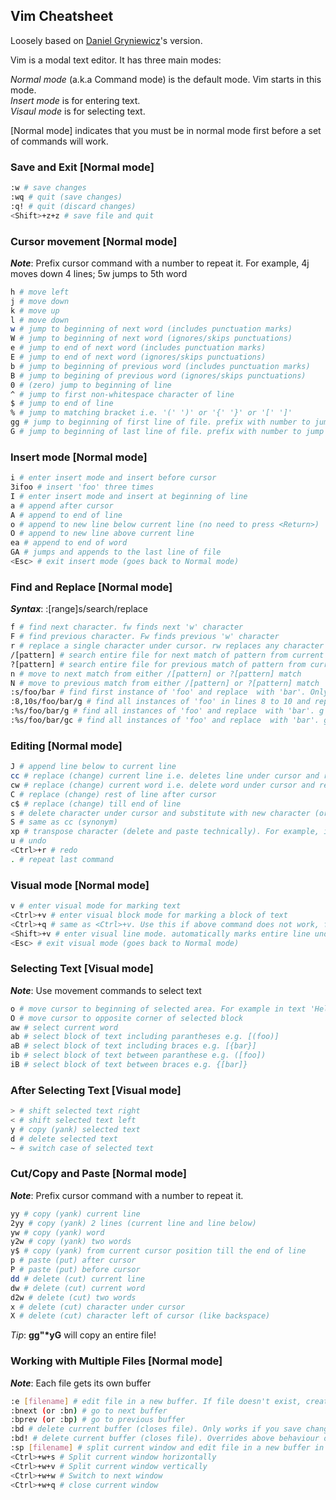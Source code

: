 ## Vim Cheatsheet

Loosely based on [Daniel Gryniewicz](https://www.fprintf.net/vimCheatSheet.html)'s version.

Vim is a modal text editor. It has three main modes: 

*Normal mode* (a.k.a Command mode) is the default mode. Vim starts in this mode.  
*Insert mode* is for entering text.  
*Visaul mode* is for selecting text.  

[Normal mode] indicates that you must be in normal mode first before a set of commands will work.


### Save and Exit [Normal mode]
```bash
:w # save changes
:wq # quit (save changes)
:q! # quit (discard changes)
<Shift>+z+z # save file and quit
```


### Cursor movement [Normal mode]

***Note***:  Prefix cursor command with a number to repeat it. For example, 4j moves down 4 lines; 5w jumps to 5th word

```bash
h # move left
j # move down
k # move up
l # move down
w # jump to beginning of next word (includes punctuation marks)
W # jump to beginning of next word (ignores/skips punctuations)
e # jump to end of next word (includes punctuation marks)
E # jump to end of next word (ignores/skips punctuations)
b # jump to beginning of previous word (includes punctuation marks)
B # jump to begining of previous word (ignores/skips punctuations)
0 # (zero) jump to beginning of line
^ # jump to first non-whitespace character of line
$ # jump to end of line
% # jump to matching bracket i.e. '(' ')' or '{' '}' or '[' ']'
gg # jump to beginning of first line of file. prefix with number to jump to specific line - 5gg jumps to line 5
G # jump to beginning of last line of file. prefix with number to jump to specific line - 5G jumps to line 5
```


### Insert mode [Normal mode]
```bash
i # enter insert mode and insert before cursor
3ifoo # insert 'foo' three times
I # enter insert mode and insert at beginning of line
a # append after cursor
A # append to end of line
o # append to new line below current line (no need to press <Return>)
O # append to new line above current line
ea # append to end of word
GA # jumps and appends to the last line of file
<Esc> # exit insert mode (goes back to Normal mode)
```


### Find and Replace [Normal mode]

***Syntax***: :[range]s/search/replace

```bash
f # find next character. fw finds next 'w' character
F # find previous character. Fw finds previous 'w' character
r # replace a single character under cursor. rw replaces any character under cursor with 'w'
/[pattern] # search entire file for next match of pattern from current cursor position. For example, /foo will search for next 'foo' pattern in whole file
?[pattern] # search entire file for previous match of pattern from current cursor position. For example, ?foo will search for previous 'foo' pattern in whole file
n # move to next match from either /[pattern] or ?[pattern] match
N # move to previous match from either /[pattern] or ?[pattern] match
:s/foo/bar # find first instance of 'foo' and replace  with 'bar'. Only search current line (because no range is specified)
:8,10s/foo/bar/g # find all instances of 'foo' in lines 8 to 10 and replace with 'bar'. g - matches all instances in range (8,10)
:%s/foo/bar/g # find all instances of 'foo' and replace  with 'bar'. g - matches all instances in range (range is the entire file denoted by %)
:%s/foo/bar/gc # find all instances of 'foo' and replace  with 'bar'. gc - matches all instances (g) in file (%) and asks for confirmation before replacing (c)
```


### Editing [Normal mode]
```bash
J # append line below to current line
cc # replace (change) current line i.e. deletes line under cursor and replace with new text
cw # replace (change) current word i.e. delete word under cursor and replace with new text
C # replace (change) rest of line after cursor
c$ # replace (change) till end of line
s # delete character under cursor and substitute with new character (or text)
S # same as cc (synonym)
xp # transpose character (delete and paste technically). For example, if 'H' under cursor then: 'Hello' -> 'eHllo' -> 'elHlo'
u # undo
<Ctrl>+r # redo
. # repeat last command
```


### Visual mode [Normal mode]
```bash
v # enter visual mode for marking text
<Ctrl>+v # enter visual block mode for marking a block of text
<Ctrl>+q # same as <Ctrl>+v. Use this if above command does not work, for example, on Windows OS
<Shift>+v # enter visual line mode. automatically marks entire line under cursor. move cursor up or down to mark subsequent lines
<Esc> # exit visual mode (goes back to Normal mode)
```


### Selecting Text [Visual mode]

***Note***: Use movement commands to select text

```bash
o # move cursor to beginning of selected area. For example in text 'Hello World', if [Hello] is marked and cursor is on character 'o', jump to 'H'
O # move cursor to opposite corner of selected block
aw # select current word
ab # select block of text including parantheses e.g. [(foo)]
aB # select block of text including braces e.g. [{bar}]
ib # select block of text between paranthese e.g. ([foo])
iB # select block of text between braces e.g. {[bar]}
```


### After Selecting Text [Visual mode]
```bash
> # shift selected text right
< # shift selected text left
y # copy (yank) selected text
d # delete selected text
~ # switch case of selected text
```


### Cut/Copy and Paste [Normal mode]

***Note***:  Prefix cursor command with a number to repeat it.

```bash
yy # copy (yank) current line
2yy # copy (yank) 2 lines (current line and line below)
yw # copy (yank) word
y2w # copy (yank) two words
y$ # copy (yank) from current cursor position till the end of line
p # paste (put) after cursor
P # paste (put) before cursor
dd # delete (cut) current line
dw # delete (cut) current word
d2w # delete (cut) two words
x # delete (cut) character under cursor
X # delete (cut) character left of cursor (like backspace)
```

*Tip*: **gg"&ast;yG** will copy an entire file!


### Working with Multiple Files [Normal mode]

***Note***: Each file gets its own buffer

```bash
:e [filename] # edit file in a new buffer. If file doesn't exist, creates new file.
:bnext (or :bn) # go to next buffer
:bprev (or :bp) # go to previous buffer
:bd # delete current buffer (closes file). Only works if you save changes. Throws error if you don't!
:bd! # delete current buffer (closes file). Overrides above behaviour on saving changes!
:sp [filename] # split current window and edit file in a new buffer in the new window. If file doesn't exist, creates new file.
<Ctrl>+w+s # Split current window horizontally
<Ctrl>+w+v # Split current window vertically
<Ctrl>+w+w # Switch to next window
<Ctrl>+w+q # close current window
```
